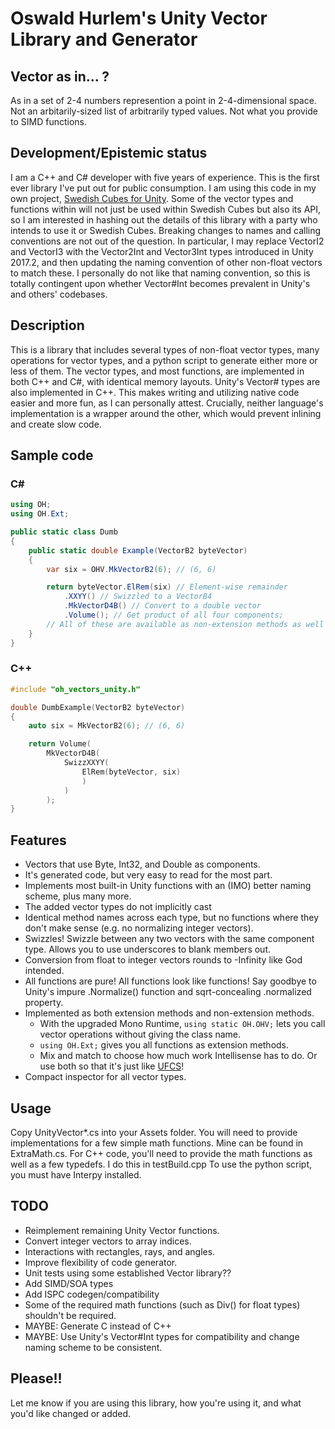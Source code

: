 # Oswald Hurlem's Unity Vector Library and Generator

## Vector as in... ?
As in a set of 2-4 numbers represention a point in 2-4-dimensional space. Not an arbitarily-sized list of arbitrarily typed values. Not what you provide to SIMD functions.

## Development/Epistemic status
I am a C++ and C# developer with five years of experience. This is the first ever library I've put out for public consumption. I am using this code in my own project, [Swedish Cubes for Unity](https://yave.handmade.network/). Some of the vector types and functions within will not just be used within Swedish Cubes but also its API, so I am interested in hashing out the details of this library with a party who intends to use it or Swedish Cubes.
Breaking changes to names and calling conventions are not out of the question. In particular, I may replace VectorI2 and VectorI3 with the Vector2Int and Vector3Int types introduced in Unity 2017.2, and then updating the naming convention of other non-float vectors to match these. I personally do not like that naming convention, so this is totally contingent upon whether Vector#Int becomes prevalent in Unity's and others' codebases.

## Description
This is a library that includes several types of non-float vector types, many operations for vector types,
and a python script to generate either more or less of them.
The vector types, and most functions, are implemented in both C++ and C#, with identical memory layouts. Unity's Vector# types are also implemented in C++. This makes writing and utilizing native code easier and more fun, as I can personally attest. Crucially, neither language's implementation is a wrapper around the other, which would prevent inlining and create slow code.

## Sample code
### C#
```C#
using OH;
using OH.Ext;

public static class Dumb
{
    public static double Example(VectorB2 byteVector)
    {
        var six = OHV.MkVectorB2(6); // (6, 6)

        return byteVector.ElRem(six) // Element-wise remainder
            .XXYY() // Swizzled to a VectorB4
            .MkVectorD4B() // Convert to a double vector
            .Volume(); // Get product of all four components;
        // All of these are available as non-extension methods as well via OHV.*
    }
}
```
### C++
```C++
#include "oh_vectors_unity.h"

double DumbExample(VectorB2 byteVector)
{
    auto six = MkVectorB2(6); // (6, 6)

    return Volume(
        MkVectorD4B(
            SwizzXXYY(
                ElRem(byteVector, six)
                )
            )
        );
}
```

## Features
* Vectors that use Byte, Int32, and Double as components.
* It's generated code, but very easy to read for the most part.
* Implements most built-in Unity functions with an (IMO) better naming scheme, plus many more.
* The added vector types do not implicitly cast
* Identical method names across each type, but no functions where they don't make sense (e.g. no normalizing integer vectors).
* Swizzles! Swizzle between any two vectors with the same component type. Allows you to use underscores to blank members out.
* Conversion from float to integer vectors rounds to -Infinity like God intended.
* All functions are pure! All functions look like functions! Say goodbye to Unity's impure .Normalize() function and sqrt-concealing .normalized property.
* Implemented as both extension methods and non-extension methods.
    * With the upgraded Mono Runtime, `using static OH.OHV;` lets you call vector operations without giving the class name.
    * `using OH.Ext;` gives you all functions as extension methods.
    * Mix and match to choose how much work Intellisense has to do. Or use both so that it's just like [UFCS](https://en.wikipedia.org/wiki/Uniform_Function_Call_Syntax)!
* Compact inspector for all vector types.

## Usage
Copy UnityVector\*.cs into your Assets folder. You will need to provide implementations for a few simple math functions. Mine can be found in ExtraMath.cs.
For C++ code, you'll need to provide the math functions as well as a few typedefs. I do this in testBuild.cpp
To use the python script, you must have Interpy installed.

## TODO
* Reimplement remaining Unity Vector functions.
* Convert integer vectors to array indices.
* Interactions with rectangles, rays, and angles.
* Improve flexibility of code generator.
* Unit tests using some established Vector library??
* Add SIMD/SOA types
* Add ISPC codegen/compatibility
* Some of the required math functions (such as Div() for float types) shouldn't be required.
* MAYBE: Generate C instead of C++
* MAYBE: Use Unity's Vector#Int types for compatibility and change naming scheme to be consistent.

## Please!!
Let me know if you are using this library, how you're using it, and what you'd like changed or added.